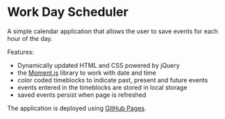 # Work Day Scheduler

A simple calendar application that allows the user to save events for each hour of the day. 

Features: 
- Dynamically updated HTML and CSS powered by jQuery 
- the [Moment.js](https://momentjs.com/) library to work with date and time
- color coded timeblocks to indicate past, present and future events
- events entered in the timeblocks are stored in local storage 
- saved events persist when page is refreshed


The application is deployed using [GitHub Pages](http://startanant.github.io/work-day-scheduler/).